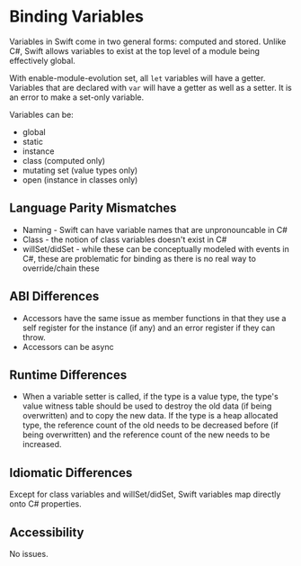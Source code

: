 # Binding Variables

Variables in Swift come in two general forms: computed and stored.  Unlike C#, Swift allows variables to exist at the top level of a module being effectively global.

With enable-module-evolution set, all `let` variables will have a getter. Variables that are declared with `var` will have a getter as well as a setter. It is an error to make a set-only variable.

Variables can be:
- global
- static
- instance
- class (computed only)
- mutating set (value types only)
- open (instance in classes only)

## Language Parity Mismatches
- Naming - Swift can have variable names that are unpronouncable in C#
- Class - the notion of class variables doesn't exist in C#
- willSet/didSet - while these can be conceptually modeled with events in C#, these are problematic for binding as there is no real way to override/chain these

## ABI Differences
- Accessors have the same issue as member functions in that they use a self register for the instance (if any) and an error register if they can throw.
- Accessors can be async

## Runtime Differences
- When a variable setter is called, if the type is a value type, the type's value witness table should be used to destroy the old data (if being overwritten) and to copy the new data. If the type is a heap allocated type, the reference count of the old needs to be decreased before (if being overwritten) and the reference count of the new needs to be increased.

## Idiomatic Differences
Except for class variables and willSet/didSet, Swift variables map directly onto C# properties.

## Accessibility
No issues.
